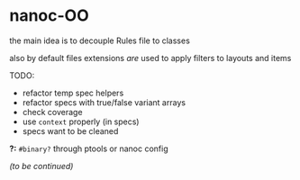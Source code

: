 # nanoc-OO

the main idea is to decouple Rules file to classes

also by default files extensions *are* used to apply filters to layouts and items

TODO:
 * refactor temp spec helpers
 * refactor specs with true/false variant arrays
 * check coverage
 * use `context` properly (in specs)
 * specs want to be cleaned

**?:** `#binary?` through ptools or nanoc config

*(to be continued)*